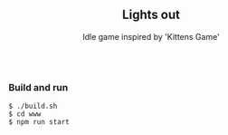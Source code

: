<h2 align="center">Lights out</h2>
<p align="center">Idle game inspired by 'Kittens Game'</p>

<br/>
<br/>

### Build and run

```
$ ./build.sh
$ cd www
$ npm run start
```